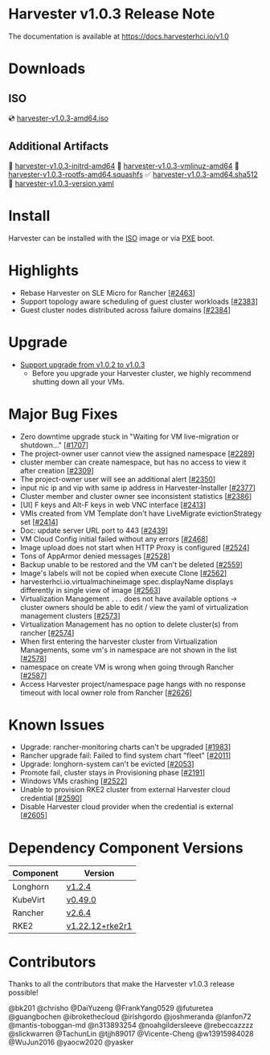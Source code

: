 # Harvester v1.0.3 Release Note

The documentation is available at https://docs.harvesterhci.io/v1.0

# Downloads

## ISO
:cd: [harvester-v1.0.3-amd64.iso](https://releases.rancher.com/harvester/v1.0.3/harvester-v1.0.3-amd64.iso)

## Additional Artifacts
:file_folder: [harvester-v1.0.3-initrd-amd64](https://releases.rancher.com/harvester/v1.0.3/harvester-v1.0.3-initrd-amd64)
:file_folder: [harvester-v1.0.3-vmlinuz-amd64](https://releases.rancher.com/harvester/v1.0.3/harvester-v1.0.3-vmlinuz-amd64)
:file_folder: [harvester-v1.0.3-rootfs-amd64.squashfs](https://releases.rancher.com/harvester/v1.0.3/harvester-v1.0.3-rootfs-amd64.squashfs)
:white_check_mark: [harvester-v1.0.3-amd64.sha512](https://releases.rancher.com/harvester/v1.0.3/harvester-v1.0.3-amd64.sha512)
:memo:  [harvester-v1.0.3-version.yaml](https://releases.rancher.com/harvester/v1.0.3/version.yaml)

# Install
Harvester can be installed with the [ISO](https://docs.harvesterhci.io/v1.0/install/iso-install/) image or via [PXE](https://docs.harvesterhci.io/v1.0/install/pxe-boot-install/) boot.

# Highlights
* Rebase Harvester on SLE Micro for Rancher [[#2463](https://github.com/harvester/harvester/issues/2463)]
* Support topology aware scheduling of guest cluster workloads [[#2383](https://github.com/harvester/harvester/issues/2383)]
* Guest cluster nodes distributed across failure domains [[#2384](https://github.com/harvester/harvester/issues/2384)]

# Upgrade
* [Support upgrade from v1.0.2 to v1.0.3](https://docs.harvesterhci.io/v1.0/upgrade/automatic/)
    * Before you upgrade your Harvester cluster, we highly recommend shutting down all your VMs.

# Major Bug Fixes
* Zero downtime upgrade stuck in "Waiting for VM live-migration or shutdown..." [[#1707](https://github.com/harvester/harvester/issues/1707)]
* The project-owner user cannot view the assigned namespace [[#2289](https://github.com/harvester/harvester/issues/2289)]
* cluster member can create namespace, but has no access to view it after creation [[#2309](https://github.com/harvester/harvester/issues/2309)]
* The project-owner user will see an additional alert [[#2350](https://github.com/harvester/harvester/issues/2350)]
* input nic ip and vip with same ip address in Harvester-Installer [[#2377](https://github.com/harvester/harvester/issues/2377)]
* Cluster member and cluster owner see inconsistent statistics [[#2386](https://github.com/harvester/harvester/issues/2386)]
* [UI] F keys and Alt-F keys in web VNC interface [[#2413](https://github.com/harvester/harvester/issues/2413)]
* VMIs created from VM Template don't have LiveMigrate evictionStrategy set [[#2414](https://github.com/harvester/harvester/issues/2414)]
* Doc: update server URL port to 443 [[#2439](https://github.com/harvester/harvester/issues/2439)]
* VM Cloud Config initial failed without any errors [[#2468](https://github.com/harvester/harvester/issues/2468)]
* Image upload does not start when HTTP Proxy is configured [[#2524](https://github.com/harvester/harvester/issues/2524)]
* Tons of AppArmor denied messages [[#2528](https://github.com/harvester/harvester/issues/2528)]
* Backup unable to be restored and the VM can't be deleted [[#2559](https://github.com/harvester/harvester/issues/2559)]
* Image's labels will not be copied when execute Clone [[#2562](https://github.com/harvester/harvester/issues/2562)]
* harvesterhci.io.virtualmachineimage spec.displayName displays differently in single view of image [[#2563](https://github.com/harvester/harvester/issues/2563)]
* Virtualization Management `...` does not have available options -> cluster owners should be able to edit / view the yaml of virtualization management clusters [[#2573](https://github.com/harvester/harvester/issues/2573)]
* Virtualization Management has no option to delete cluster(s) from rancher [[#2574](https://github.com/harvester/harvester/issues/2574)]
* When first entering the harvester cluster from Virtualization Managements, some vm's in namespace are not shown in the list [[#2578](https://github.com/harvester/harvester/issues/2578)]
* namespace on create VM is wrong when going through Rancher [[#2587](https://github.com/harvester/harvester/issues/2587)]
* Access Harvester project/namespace page hangs with no response timeout with local owner role from Rancher [[#2626](https://github.com/harvester/harvester/issues/2626)]

# Known Issues
* Upgrade: rancher-monitoring charts can't be upgraded [[#1983](https://github.com/harvester/harvester/issues/1983)]
* Rancher upgrade fail: Failed to find system chart "fleet" [[#2011](https://github.com/harvester/harvester/issues/2011)]
* Upgrade: longhorn-system can't be evicted [[#2053](https://github.com/harvester/harvester/issues/2053)]
* Promote fail, cluster stays in Provisioning phase [[#2191](https://github.com/harvester/harvester/issues/2191)]
* Windows VMs crashing [[#2522](https://github.com/harvester/harvester/issues/2522)]
* Unable to provision RKE2 cluster from external Harvester cloud credential [[#2590](https://github.com/harvester/harvester/issues/2590)]
* Disable Harvester cloud provider when the credential is external [[#2605](https://github.com/harvester/harvester/issues/2605)]

# Dependency Component Versions
| Component | Version |
| ------ | ---------|
| Longhorn | [v1.2.4](https://github.com/longhorn/longhorn/releases/tag/v1.2.4) |
| KubeVirt | [v0.49.0](https://github.com/kubevirt/kubevirt/releases/tag/v0.49.0) |
| Rancher | [v2.6.4](https://github.com/rancher/rancher/releases/tag/v2.6.4) |
| RKE2 | [v1.22.12+rke2r1](https://github.com/rancher/rke2/releases/tag/v1.22.12%2Brke2r1) |

# Contributors
Thanks to all the contributors that make the Harvester v1.0.3 release possible!

@bk201
@chrisho
@DaiYuzeng
@FrankYang0529
@futuretea
@guangbochen
@ibrokethecloud
@irishgordo
@joshmeranda
@lanfon72
@mantis-toboggan-md
@n313893254
@noahgildersleeve
@rebeccazzzz
@slickwarren
@TachunLin
@tjjh89017
@Vicente-Cheng
@w13915984028
@WuJun2016
@yaocw2020
@yasker

